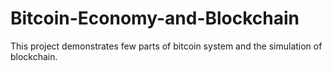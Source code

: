 # Bitcoin-Economy-and-Blockchain
This project demonstrates few parts of bitcoin system and the simulation of blockchain.
